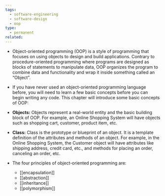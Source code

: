 ```yaml
---
tags:
  - software-engineering
  - software-design
  - oop
type:
  - permanent
related:
---
```


- Object-oriented programming (OOP) is a style of programming that focuses on using objects to design and build applications. Contrary to procedure-oriented programming where programs are designed as blocks of statements to manipulate data, OOP organizes the program to combine data and functionality and wrap it inside something called an “Object”.
- If you have never used an object-oriented programming language before, you will need to learn a few basic concepts before you can begin writing any code. This chapter will introduce some basic concepts of OOP:

- **Objects:** Objects represent a real-world entity and the basic building block of OOP. For example, an Online Shopping System will have objects such as shopping cart, customer, product item, etc.
- **Class:** Class is the prototype or blueprint of an object. It is a template definition of the attributes and methods of an object. For example, in the Online Shopping System, the Customer object will have attributes like shipping address, credit card, etc., and methods for placing an order, canceling an order, etc.

- The four principles of object-oriented programming are:
	- [[encapsulation]]
	- [[abstraction]]
	- [[inheritance]]
	- [[polymorphism]]
